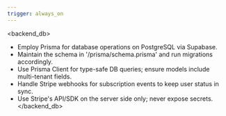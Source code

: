 ```yaml
---
trigger: always_on
---
```


<!-- rule: Backend & Database -->
<backend_db>
- Employ Prisma for database operations on PostgreSQL via Supabase.
- Maintain the schema in '/prisma/schema.prisma' and run migrations accordingly.
- Use Prisma Client for type-safe DB queries; ensure models include multi-tenant fields.
- Handle Stripe webhooks for subscription events to keep user status in sync.
- Use Stripe's API/SDK on the server side only; never expose secrets.
</backend_db>

